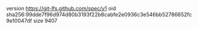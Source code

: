 version https://git-lfs.github.com/spec/v1
oid sha256:99dde7f96d974d80b3193f22b8cabfe2e0936c3e546bb52786652fc9e10047df
size 9407
